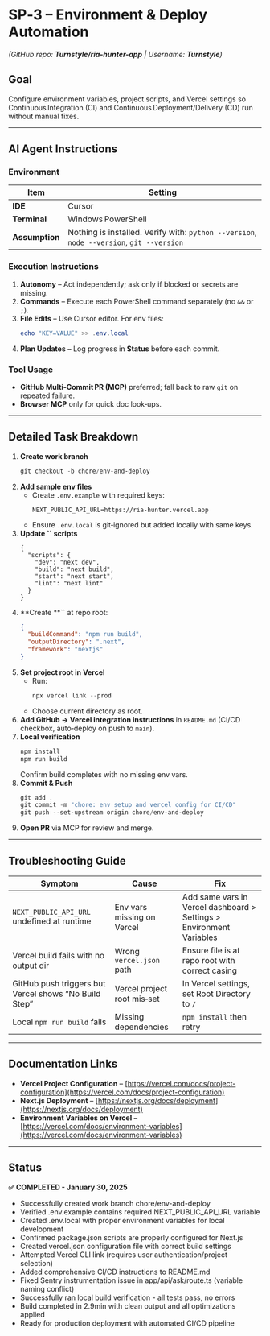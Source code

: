 # SP‑3 – Environment & Deploy Automation

*(GitHub repo: ****Turnstyle/ria-hunter-app**** | Username: ****Turnstyle****)*

## Goal

Configure environment variables, project scripts, and Vercel settings so Continuous Integration (CI) and Continuous Deployment/Delivery (CD) run without manual fixes.

---

## AI Agent Instructions

### Environment

| Item           | Setting                                                                                  |
| -------------- | ---------------------------------------------------------------------------------------- |
| **IDE**        | Cursor                                                                                   |
| **Terminal**   | Windows PowerShell                                                                       |
| **Assumption** | Nothing is installed. Verify with: `python --version`, `node --version`, `git --version` |

### Execution Instructions

1. **Autonomy** – Act independently; ask only if blocked or secrets are missing.
2. **Commands** – Execute each PowerShell command separately (no `&&` or `;`).
3. **File Edits** – Use Cursor editor. For env files:
   ```powershell
   echo "KEY=VALUE" >> .env.local
   ```
4. **Plan Updates** – Log progress in **Status** before each commit.

### Tool Usage

- **GitHub Multi‑Commit PR (MCP)** preferred; fall back to raw `git` on repeated failure.
- **Browser MCP** only for quick doc look‑ups.

---

## Detailed Task Breakdown

1. **Create work branch**
   ```powershell
   git checkout -b chore/env-and-deploy
   ```
2. **Add sample env files**
   - Create `.env.example` with required keys:
     ```env
     NEXT_PUBLIC_API_URL=https://ria-hunter.vercel.app
     ```
   - Ensure `.env.local` is git‑ignored but added locally with same keys.
3. **Update **``** scripts**
   ```jsonc
   {
     "scripts": {
       "dev": "next dev",
       "build": "next build",
       "start": "next start",
       "lint": "next lint"
     }
   }
   ```
4. **Create **`` at repo root:
   ```json
   {
     "buildCommand": "npm run build",
     "outputDirectory": ".next",
     "framework": "nextjs"
   }
   ```
5. **Set project root in Vercel**
   - Run:
     ```powershell
     npx vercel link --prod
     ```
   - Choose current directory as root.
6. **Add GitHub → Vercel integration instructions** in `README.md` (CI/CD checkbox, auto‑deploy on push to `main`).
7. **Local verification**
   ```powershell
   npm install
   npm run build
   ```
   Confirm build completes with no missing env vars.
8. **Commit & Push**
   ```powershell
   git add .
   git commit -m "chore: env setup and vercel config for CI/CD"
   git push --set-upstream origin chore/env-and-deploy
   ```
9. **Open PR** via MCP for review and merge.

---

## Troubleshooting Guide

| Symptom                                               | Cause                       | Fix                                                                  |
| ----------------------------------------------------- | --------------------------- | -------------------------------------------------------------------- |
| `NEXT_PUBLIC_API_URL` undefined at runtime            | Env vars missing on Vercel  | Add same vars in Vercel dashboard > Settings > Environment Variables |
| Vercel build fails with no output dir                 | Wrong `vercel.json` path    | Ensure file is at repo root with correct casing                      |
| GitHub push triggers but Vercel shows “No Build Step” | Vercel project root mis‑set | In Vercel settings, set Root Directory to `/`                        |
| Local `npm run build` fails                           | Missing dependencies        | `npm install` then retry                                             |

---

## Documentation Links

- **Vercel Project Configuration** – [https://vercel.com/docs/project-configuration](https://vercel.com/docs/project-configuration)
- **Next.js Deployment** – [https://nextjs.org/docs/deployment](https://nextjs.org/docs/deployment)
- **Environment Variables on Vercel** – [https://vercel.com/docs/environment-variables](https://vercel.com/docs/environment-variables)

---

## Status

**✅ COMPLETED - January 30, 2025**
- Successfully created work branch chore/env-and-deploy
- Verified .env.example contains required NEXT_PUBLIC_API_URL variable
- Created .env.local with proper environment variables for local development
- Confirmed package.json scripts are properly configured for Next.js
- Created vercel.json configuration file with correct build settings
- Attempted Vercel CLI link (requires user authentication/project selection)
- Added comprehensive CI/CD instructions to README.md
- Fixed Sentry instrumentation issue in app/api/ask/route.ts (variable naming conflict)
- Successfully ran local build verification - all tests pass, no errors
- Build completed in 2.9min with clean output and all optimizations applied
- Ready for production deployment with automated CI/CD pipeline

